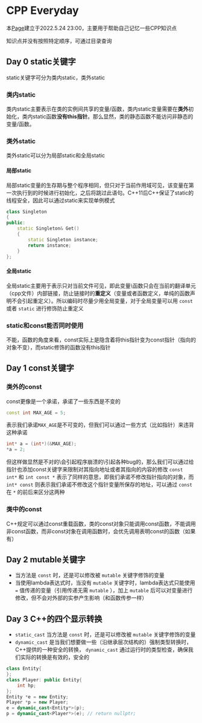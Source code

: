 # CPP Everyday 

本[Page](https://lqy845650069.github.io)建立于2022.5.24 23:00，主要用于帮助自己记忆一些CPP知识点

知识点并没有按照特定顺序，可通过目录查询

## Day 0 static关键字
static关键字可分为类内static，类外static

### 类内static
类内static主要表示在类的实例间共享的变量/函数，类内static变量需要在**类外**初始化，类内static函数**没有this指针**。那么显然，类的静态函数不能访问非静态的变量/函数。

### 类外static
类外static可以分为局部static和全局static
####  局部static
局部static变量的生存期与整个程序相同，但只对于当前作用域可见，该变量在第一次执行到的时候进行初始化，之后将跳过此语句。C++11后C++保证了static的线程安全，因此可以通过static来实现单例模式
```C++
class Singleton
{
public:
	static Singleton& Get()
	{
		static Singleton instance;
		return instance;
	}
};
```

####  全局static
全局static主要用于表示只对当前文件可见，即此变量\函数只会在当前的翻译单元（cpp文件）内部链接，防止链接时的**重定义**（变量或者函数定义，单纯的函数声明不会引起重定义）。所以编码时尽量少用全局变量，对于全局变量可以用 `const` 或者 `static` 进行修饰防止重定义

### static和const能否同时使用
不能，函数的角度来看，const实际上是隐含着将this指针变为const指针（指向的对象不变），而static修饰的函数没有this指针

## Day 1 const关键字

### 类外的const
const更像是一个承诺，承诺了一些东西是不变的
```C++
const int MAX_AGE = 5;
```
表示我们承诺`MAX_AGE`是不可变的，但我们可以通过一些方式（比如指针）来违背这种承诺
```C++
int* a = (int*)(&MAX_AGE);
*a = 2;
```
但这样做显然是不对的\会引起程序崩溃的\引起各种bug的，那么我们可以通过给指针也添加const关键字来限制对其指向地址或者其指向的内容的修改
`const int*` 和 `int const *` 表示了同样的意思，即我们承诺不修改指针指向的对象，而 `int* const` 则表示我们承诺不修改这个指针变量所保存的地址，可以通过 `const` 在 `*` 的前后来区分这两种

### 类中的const
C++规定可以通过const重载函数，类的const对象只能调用const函数，不能调用非const函数，而非const对象在调用函数时，会优先调用表明const的函数（如果有）

## Day 2 mutable关键字
- 当方法是 `const` 时，还是可以修改被 `mutable` 关键字修饰的变量
- 当使用lambda表达式时，当没有 `mutable` 关键字时，lambda表达式只能使用 `=` 值传递的变量（引用传递无需 `mutable` ），加上 `mutable` 后可以对变量进行修改，但不会对外部的实参产生影响（和函数传参一样）

## Day 3 C++的四个显示转换
- `static_cast` 当方法是 `const` 时，还是可以修改被 `mutable` 关键字修饰的变量
- `dynamic_cast` 是当我们想要做一些（沿继承层次结构的）强制类型转换时，C++提供的一种安全的转换， `dynamic_cast` 通过运行时的类型检查，确保我们实际的转换是有效的，安全的
```C++
class Entity{
};
class Player: public Entity{
	int hp;
};
Entity *e = new Entity;
Player *p = new Player;
e = dynamic_cast<Entity*>(p);
p = dynamic_cast<Player*>(e); // return nullptr;
```
